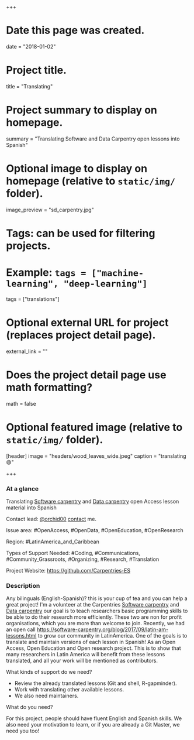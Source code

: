 +++
# Date this page was created.
date = "2018-01-02"

# Project title.
title = "Translating"

# Project summary to display on homepage.
summary = "Translating Software and Data Carpentry open lessons into Spanish"

# Optional image to display on homepage (relative to `static/img/` folder).
image_preview = "sd_carpentry.jpg"

# Tags: can be used for filtering projects.
# Example: `tags = ["machine-learning", "deep-learning"]`
tags = ["translations"]

# Optional external URL for project (replaces project detail page).
external_link = ""

# Does the project detail page use math formatting?
math = false

# Optional featured image (relative to `static/img/` folder).
[header]
image = "headers/wood_leaves_wide.jpeg"
caption = "translating :smile:"

+++

### At a glance

Translating [Software carpentry](https://software-carpentry.org/) and [Data carpentry](http://datacarpentry.org/) open Access lesson material into Spanish

Contact lead: [@orchid00](https://twitter.com/orchid00) [contact](../../#contact) me.

Issue area: #OpenAccess, #OpenData, #OpenEducation, #OpenResearch

Region: #LatinAmerica_and_Caribbean

Types of Support Needed: #Coding, #Communications, #Community_Grassroots, #Organizing, #Research, #Translation

Project Website: https://github.com/Carpentries-ES

### Description

Any bilinguals (English-Spanish)? this is your cup of tea and you can help a great project!
I'm a volunteer at the Carpentries [Software carpentry](https://software-carpentry.org/) and [Data carpentry](http://datacarpentry.org/) our goal is to teach researchers basic programming skills to be able to do their research more efficiently. These two are non for profit organisations, which you are more than welcome to join. Recently, we had an open call https://software-carpentry.org/blog/2017/09/latin-am-lessons.html to grow our community in LatinAmerica. One of the goals is to translate and maintain versions of each lesson in Spanish! As an Open Access, Open Education and Open research project. This is to show that many researchers in Latin America will benefit from these lessons translated, and all your work will be mentioned as contributors.

What kinds of support do we need?

  - Review the already translated lessons (Git and shell, R-gapminder).
  - Work with translating other available lessons.
  - We also need maintainers.

What do you need?

For this project, people should have fluent English and Spanish skills.
We also need your motivation to learn, or if you are already a Git Master, we need you too!